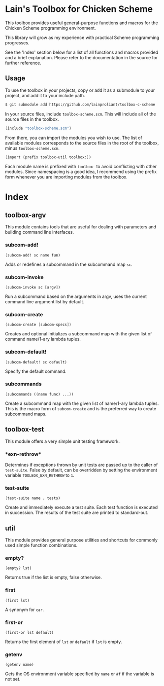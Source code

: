 Lain's Toolbox for Chicken Scheme
=================================

This toolbox provides useful general-purpose functions and macros for the Chicken Scheme programming environment.

This library will grow as my experience with practical Scheme programming progresses.

See the 'Index' section below for a list of all functions and macros provided and a brief explanation.  Please refer to the documentation in the source for further reference.

Usage
-----

To use the toolbox in your projects, copy or add it as a submodule to your project, and add it to your include path.

```sh
$ git submodule add https://github.com/lainproliant/toolbox-c-scheme
```

In your source files, include `toolbox-scheme.scm`.  This will include all of the source files in the toolbox.

```scheme
(include "toolbox-scheme.scm")
```

From there, you can import the modules you wish to use.  The list of available modules corresponds to the source files in the root of the toolbox, minus `toolbox-scheme.scm`.

```scheme
(import (prefix toolbox-util toolbox:))
```
Each module name is prefixed with `toolbox-` to avoid conflicting with other modules.  Since namespacing is a good idea, I recommend using the prefix form whenever you are importing modules from the toolbox.

Index
=====

toolbox-argv
------------
This module contains tools that are useful for dealing with parameters and building command line interfaces.

### subcom-add!
```
(subcom-add! sc name fun)
```
Adds or redefines a subcommand in the subcommand map `sc`.

### subcom-invoke
```
(subcom-invoke sc [argv])
```
Run a subcommand based on the arguments in argv, uses the current
command line argument list by default.

### subcom-create
```
(subcom-create [subcom-specs])
```
Creates and optional initializes a subcommand map with the given
list of command name/1-ary lambda tuples.

### subcom-default!
```
(subcom-default! sc default)
```
Specify the default command.

### subcommands
```
(subcommands ((name func) ...))
```
Create a subcommand map with the given list of name/1-ary lambda tuples.
This is the macro form of `subcom-create` and is the preferred way to
create subcommand maps.

toolbox-test
------------
This module offers a very simple unit testing framework.

### \*exn-rethrow\*
Determines if exceptions thrown by unit tests are passed up to
the caller of `test-suite`.  False by default, can be overridden
by setting the environment variable `TOOLBOX_EXN_RETHROW` to `1`.

### test-suite
```
(test-suite name . tests)
```
Create and immediately execute a test suite.  Each test function is
executed in succession.  The results of the test suite are printed
to standard-out.

util
----
This module provides general purpose utilities and shortcuts for
commonly used simple function combinations.

### empty?
```
(empty? lst)
```
Returns true if the list is empty, false otherwise.

### first
```
(first lst)
```
A synonym for `car`.

### first-or
```
(first-or lst default)
```
Returns the first element of `lst` or `default` if `lst` is empty.

### getenv
```
(getenv name)
```
Gets the OS environment variable specified by `name` or `#f` if the
variable is not set.

